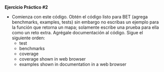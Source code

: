 **Ejercicio Práctico #2**

- Comienza con este código. Obtén el código listo para BET (agrega benchmarks, examples, tests) sin embargo no escribas un ejemplo para la función que retorna un mapa; solamente escribe una prueba para ella como un reto extra. Agrégale documentación al código. Sigue el siguiente orden:
    - test
    - benchmarks
    - coverage
    - coverage shown in web browser
    - examples shown in documentation in a web browser
